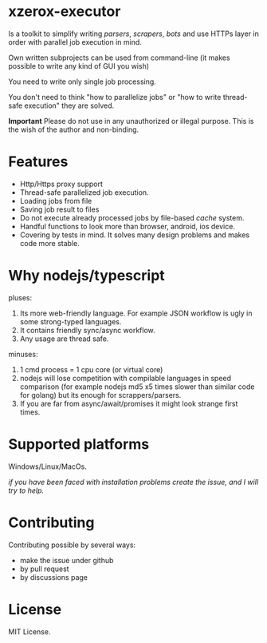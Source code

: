 # xzerox-executor

Is a toolkit to simplify writing *parsers*, *scrapers*, *bots* and use HTTPs layer in order with parallel job execution in mind. 

Own written subprojects can be used from command-line (it makes possible to write any kind of GUI you wish)

You need to write only single job processing.

You don't need to think "how to parallelize jobs" or "how to write thread-safe execution" they are solved.

**Important** Please do not use in any unauthorized or illegal purpose. This is the wish of the author and non-binding.

# Features
- Http/Https proxy support
- Thread-safe parallelized job execution.
- Loading jobs from file
- Saving job result to files
- Do not execute already processed jobs by file-based *cache* system.
- Handful functions to look more than browser, android, ios device.
- Covering by tests in mind. It solves many design problems and makes code more stable.
 
# Why nodejs/typescript
pluses:
1. Its more web-friendly language. For example JSON workflow is ugly in some strong-typed languages.
2. It contains friendly sync/async workflow.
3. Any usage are thread safe.

minuses:
1. 1 cmd process = 1 cpu core (or virtual core)
2. nodejs will lose competition with compilable languages in speed comparison (for example nodejs md5 x5 times slower than similar code for golang) but its enough for scrappers/parsers.
3. If you are far from async/await/promises it might look strange first times.


# Supported platforms
Windows/Linux/MacOs.

*if you have been faced with installation problems create the issue, and I will try to help.*


# Contributing
Contributing possible by several ways:
- make the issue under github
- by pull request
- by discussions page

# License
MIT License. 
